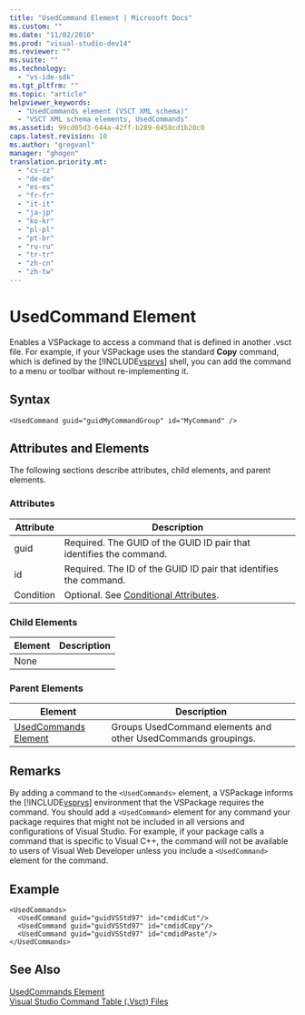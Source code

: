 ```yaml
---
title: "UsedCommand Element | Microsoft Docs"
ms.custom: ""
ms.date: "11/02/2016"
ms.prod: "visual-studio-dev14"
ms.reviewer: ""
ms.suite: ""
ms.technology: 
  - "vs-ide-sdk"
ms.tgt_pltfrm: ""
ms.topic: "article"
helpviewer_keywords: 
  - "UsedCommands element (VSCT XML schema)"
  - "VSCT XML schema elements, UsedCommands"
ms.assetid: 99cd05d3-644a-42ff-b289-8458cd1b20c0
caps.latest.revision: 10
ms.author: "gregvanl"
manager: "ghogen"
translation.priority.mt: 
  - "cs-cz"
  - "de-de"
  - "es-es"
  - "fr-fr"
  - "it-it"
  - "ja-jp"
  - "ko-kr"
  - "pl-pl"
  - "pt-br"
  - "ru-ru"
  - "tr-tr"
  - "zh-cn"
  - "zh-tw"
---
```

# UsedCommand Element
Enables a VSPackage to access a command that is defined in another .vsct file. For example, if your VSPackage uses the standard **Copy** command, which is defined by the [!INCLUDE[vsprvs](../code-quality/includes/vsprvs_md.md)] shell, you can add the command to a menu or toolbar without re-implementing it.  
  
## Syntax  
  
```  
<UsedCommand guid="guidMyCommandGroup" id="MyCommand" />  
```  
  
## Attributes and Elements  
 The following sections describe attributes, child elements, and parent elements.  
  
### Attributes  
  
|Attribute|Description|  
|---------------|-----------------|  
|guid|Required. The GUID of the GUID ID pair that identifies the command.|  
|id|Required. The ID of the GUID ID pair that identifies the command.|  
|Condition|Optional. See [Conditional Attributes](../extensibility/vsct-xml-schema-conditional-attributes.md).|  
  
### Child Elements  
  
|Element|Description|  
|-------------|-----------------|  
|None||  
  
### Parent Elements  
  
|Element|Description|  
|-------------|-----------------|  
|[UsedCommands Element](../extensibility/usedcommands-element.md)|Groups UsedCommand elements and other UsedCommands groupings.|  
  
## Remarks  
 By adding a command to the `<UsedCommands>` element, a VSPackage informs the [!INCLUDE[vsprvs](../code-quality/includes/vsprvs_md.md)] environment that the VSPackage requires the command. You should add a `<UsedCommand>` element for any command your package requires that might not be included in all versions and configurations of Visual Studio. For example, if your package calls a command that is specific to Visual C++, the command will not be available to users of Visual Web Developer unless you include a `<UsedCommand>` element for the command.  
  
## Example  
  
```  
<UsedCommands>  
  <UsedCommand guid="guidVSStd97" id="cmdidCut"/>  
  <UsedCommand guid="guidVSStd97" id="cmdidCopy"/>  
  <UsedCommand guid="guidVSStd97" id="cmdidPaste"/>  
</UsedCommands>  
```  
  
## See Also  
 [UsedCommands Element](../extensibility/usedcommands-element.md)   
 [Visual Studio Command Table (.Vsct) Files](../extensibility/internals/visual-studio-command-table-dot-vsct-files.md)
